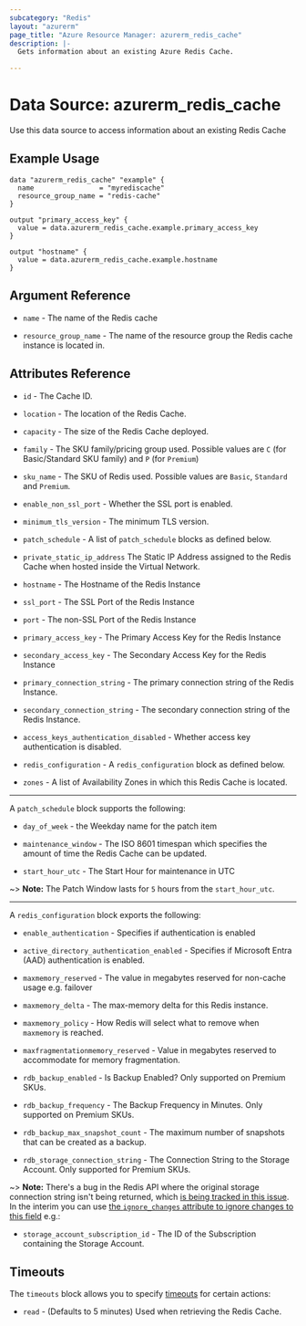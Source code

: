 ```yaml
---
subcategory: "Redis"
layout: "azurerm"
page_title: "Azure Resource Manager: azurerm_redis_cache"
description: |-
  Gets information about an existing Azure Redis Cache.

---
```


# Data Source: azurerm_redis_cache

Use this data source to access information about an existing Redis Cache

## Example Usage

```hcl
data "azurerm_redis_cache" "example" {
  name                = "myrediscache"
  resource_group_name = "redis-cache"
}

output "primary_access_key" {
  value = data.azurerm_redis_cache.example.primary_access_key
}

output "hostname" {
  value = data.azurerm_redis_cache.example.hostname
}
```

## Argument Reference

* `name` - The name of the Redis cache

* `resource_group_name` - The name of the resource group the Redis cache instance is located in.

## Attributes Reference

* `id` - The Cache ID.

* `location` - The location of the Redis Cache.

* `capacity` - The size of the Redis Cache deployed.

* `family` - The SKU family/pricing group used. Possible values are `C` (for Basic/Standard SKU family) and `P` (for `Premium`)

* `sku_name` - The SKU of Redis used. Possible values are `Basic`, `Standard` and `Premium`.

* `enable_non_ssl_port` - Whether the SSL port is enabled.

* `minimum_tls_version` - The minimum TLS version.

* `patch_schedule` - A list of `patch_schedule` blocks as defined below.

* `private_static_ip_address` The Static IP Address assigned to the Redis Cache when hosted inside the Virtual Network.

* `hostname` - The Hostname of the Redis Instance

* `ssl_port` - The SSL Port of the Redis Instance

* `port` - The non-SSL Port of the Redis Instance

* `primary_access_key` - The Primary Access Key for the Redis Instance

* `secondary_access_key` - The Secondary Access Key for the Redis Instance

* `primary_connection_string` - The primary connection string of the Redis Instance.

* `secondary_connection_string` - The secondary connection string of the Redis Instance.

* `access_keys_authentication_disabled` - Whether access key authentication is disabled.

* `redis_configuration` - A `redis_configuration` block as defined below.

* `zones` - A list of Availability Zones in which this Redis Cache is located.

---

A `patch_schedule` block supports the following:

* `day_of_week` - the Weekday name for the patch item

* `maintenance_window` - The ISO 8601 timespan which specifies the amount of time the Redis Cache can be updated.

* `start_hour_utc` - The Start Hour for maintenance in UTC

~> **Note:** The Patch Window lasts for `5` hours from the `start_hour_utc`.

---

A `redis_configuration` block exports the following:

* `enable_authentication` - Specifies if authentication is enabled

* `active_directory_authentication_enabled` - Specifies if Microsoft Entra (AAD) authentication is enabled.

* `maxmemory_reserved` - The value in megabytes reserved for non-cache usage e.g. failover

* `maxmemory_delta` - The max-memory delta for this Redis instance.

* `maxmemory_policy` - How Redis will select what to remove when `maxmemory` is reached.

* `maxfragmentationmemory_reserved` - Value in megabytes reserved to accommodate for memory fragmentation.

* `rdb_backup_enabled` - Is Backup Enabled? Only supported on Premium SKUs.

* `rdb_backup_frequency` - The Backup Frequency in Minutes. Only supported on Premium SKUs.

* `rdb_backup_max_snapshot_count` - The maximum number of snapshots that can be created as a backup.

* `rdb_storage_connection_string` - The Connection String to the Storage Account. Only supported for Premium SKUs.

~> **Note:** There's a bug in the Redis API where the original storage connection string isn't being returned, which [is being tracked in this issue](https://github.com/Azure/azure-rest-api-specs/issues/3037). In the interim you can use [the `ignore_changes` attribute to ignore changes to this field](https://www.terraform.io/language/meta-arguments/lifecycle#ignore_changess) e.g.:

* `storage_account_subscription_id` - The ID of the Subscription containing the Storage Account.

## Timeouts

The `timeouts` block allows you to specify [timeouts](https://www.terraform.io/language/resources/syntax#operation-timeouts) for certain actions:

* `read` - (Defaults to 5 minutes) Used when retrieving the Redis Cache.
